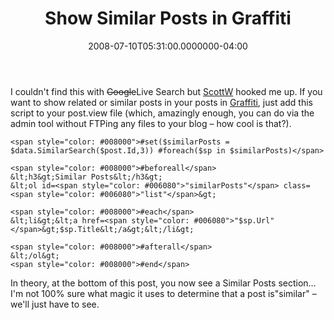 ﻿---
title: Show Similar Posts in Graffiti
date: "2008-07-10T05:31:00.0000000-04:00"
description: I couldn't find this with ~~Google~~Live Search but ScottW hooked
featuredImage: img/show-similar-posts-in-graffiti-featured.png
---

I couldn't find this with ~~Google~~Live Search but [ScottW](http://simpable.com/) hooked me up. If you want to show related or similar posts in your posts in [Graffiti](http://graffiticms.com/), just add this script to your post.view file (which, amazingly enough, you can do via the admin tool without FTPing any files to your blog – how cool is that?).

```
<span style="color: #008000">#set($similarPosts = $data.SimilarSearch($post.Id,3)) #foreach($sp in $similarPosts)</span>

<span style="color: #008000">#beforeall</span>
&lt;h3&gt;Similar Posts&lt;/h3&gt;
&lt;ol id=<span style="color: #006080">"similarPosts"</span> class=<span style="color: #006080">"list"</span>&gt;

<span style="color: #008000">#each</span>
&lt;li&gt;&lt;a href=<span style="color: #006080">"$sp.Url"</span>&gt;$sp.Title&lt;/a&gt;&lt;/li&gt;

<span style="color: #008000">#afterall</span>
&lt;/ol&gt;
<span style="color: #008000">#end</span>
```

In theory, at the bottom of this post, you now see a Similar Posts section… I'm not 100% sure what magic it uses to determine that a post is"similar" – we'll just have to see.

